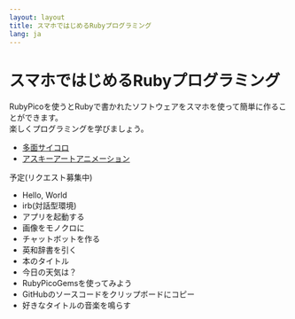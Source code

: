 ```yaml
---
layout: layout
title: スマホではじめるRubyプログラミング
lang: ja
---
```

# スマホではじめるRubyプログラミング

RubyPicoを使うとRubyで書かれたソフトウェアをスマホを使って簡単に作ることができます。<br/>
楽しくプログラミングを学びましょう。

- [多面サイコロ](./dice.html)
- [アスキーアートアニメーション](./ascii_art.html)

予定(リクエスト募集中)

- Hello, World
- irb(対話型環境)
- アプリを起動する
- 画像をモノクロに
- チャットボットを作る
- 英和辞書を引く
- 本のタイトル
- 今日の天気は？
- RubyPicoGemsを使ってみよう
- GitHubのソースコードをクリップボードにコピー
- 好きなタイトルの音楽を鳴らす
